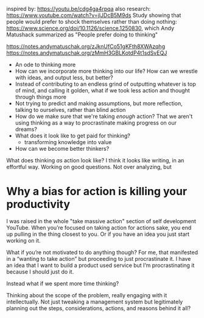 inspired by: https://youtu.be/cdg4ga4rpqa
also research: https://www.youtube.com/watch?v=jlJDcB5M9ds
Study showing that people would prefer to shock themselves rather than doing nothing: https://www.science.org/doi/10.1126/science.1250830, which Andy Matushack summarized as "People prefer doing to thinking"

https://notes.andymatuschak.org/zJknUfCo51gKFth8XWAzqhg
https://notes.andymatuschak.org/zMmH3GBLKotdP4t1sdSvEQJ


- An ode to thinking more
- How can we incorporate more thinking into our life? How can we wrestle with ideas, and output less, but better?
- Instead of contributing to an endless grind of outputting whatever is top of mind, and calling it golden, what if we took less action and thought through things more
- Not trying to predict and making assumptions, but more reflection, talking to ourselves, rather than blind action
- How do we make sure that we're taking *enough* action? That we aren't using thinking as a way to procrastinate making progress on our dreams?
- What does it look like to get paid for thinking?
	- transforming knowledge into value
- How can we become better thinkers?

What does thinking *as* action look like? I think it looks like writing, in an effortful way. Working on good questions. Not over analyzing, but 

# **Why a bias for action is killing your productivity**
I was raised in the whole "take massive action" section of self development YouTube. When you’re focused on taking action for actions sake, you end up pulling in the thing closest to you. Or if you have an idea you just start working on it. 

What if you’re not motivated to do anything though? For me, that manifested in a “wanting to take action” but proceeding to just procrastinate it. I have an idea that I want to build a product used service but I’m procrastinating it because I should just do it.   

Instead what if we spent more time thinking? 

Thinking about the scope of the problem, really engaging with it intellectually. Not just tweaking a management system but legitimately planning out the steps, considerations, actions, and reasons behind it all?